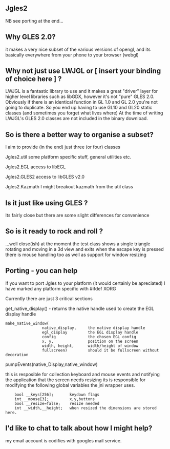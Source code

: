 
Jgles2
------

NB see porting at the end...


Why GLES 2.0?
-------------

it makes a very nice subset of the various versions of opengl, and its
basically everywhere from your phone to your browser (webgl)



Why not just use LWJGL or [ insert your binding of choice here ] ?
------------------------------------------------------------------

LWJGL is a fantastic library to use and it makes a great "driver"
layer for higher level libraries such as libGDX, however it's not "pure"
GLES 2.0.  Obviously if there is an identical function in GL 1.0 and 
GL 2.0 you're not going to duplicate.  So you end up having to use GL10 
and GL20 static classes (and sometimes you forget what lives where)
At the time of writing LWJGL's GLES 2.0 classes are not included in
the binary download. 



So is there a better way to organise a subset?
----------------------------------------------

I aim to provide (in the end) just three (or four) classes

Jgles2.util    some platform specific stuff, general utilities etc.

Jgles2.EGL     access to libEGL

Jgles2.GLES2   access to libGLES v2.0

Jgles2.Kazmath  I might breakout kazmath from the util class



Is it just like using GLES ?
----------------------------

Its fairly close but there are some slight differences for convenience



So is it ready to rock and roll ?
---------------------------------

...well close(ish) at the moment the test class shows a single triangle
rotating and moving in a 3d view and exits when the escape key is pressed
there is mouse handling too as well as support for window resizing



Porting - you can help
----------------------

If you want to port Jgles to your platform (it would certainly be
apreciated) I have marked any platform specific with #ifdef XORG

Currently there are just 3 critical sections

get_native_display() - returns the native handle used to create the EGL
display handle

    make_native_window(
                    native_display,     the native display handle
                    egl_display         the EGL display handle
                    config              the chosen EGL config
                    x, y,               position on the screen
                    width, height,      width/height of window 
                    fullscreen)         should it be fullscreen without decoration
    

pumpEvents(native_Display,native_window)

this is resposible for collection keyboard and mouse events
and notifying the application that the screen needs resizing
its is responsible for modifying the following global variables
the jni wrapper uses.

        bool __keys[256];       keydown flags
        int __mouse[3];         x,y,buttons
        bool __resize=false;    resize needed
        int __width,__height;   when resized the dimensions are stored here.




I'd like to chat to talk about how I might help?
------------------------------------------------

my email account is codifies with googles mail service.
 
